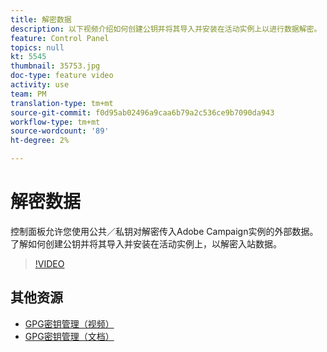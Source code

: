 ```yaml
---
title: 解密数据
description: 以下视频介绍如何创建公钥并将其导入并安装在活动实例上以进行数据解密。
feature: Control Panel
topics: null
kt: 5545
thumbnail: 35753.jpg
doc-type: feature video
activity: use
team: PM
translation-type: tm+mt
source-git-commit: f0d95ab02496a9caa6b79a2c536ce9b7090da943
workflow-type: tm+mt
source-wordcount: '89'
ht-degree: 2%

---
```



# 解密数据

控制面板允许您使用公共／私钥对解密传入Adobe Campaign实例的外部数据。
了解如何创建公钥并将其导入并安装在活动实例上，以解密入站数据。

>[!VIDEO](https://video.tv.adobe.com/v/35753?quality=12)

## 其他资源

* [GPG密钥管理（视频）](./gpg-key-management-overview.md)
* [GPG密钥管理（文档）](https://docs.adobe.com/content/help/en/control-panel/using/instances-settings/gpg-keys-management.html)
